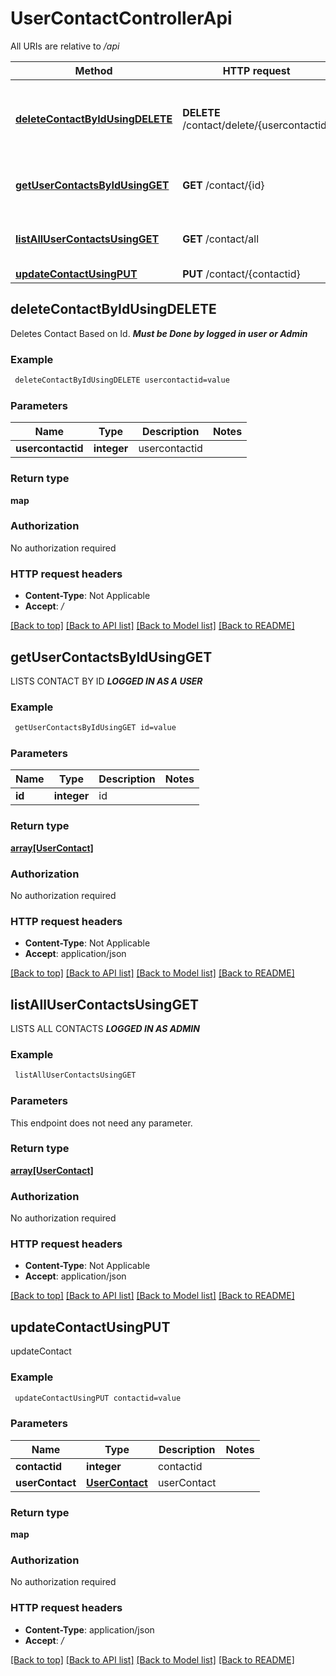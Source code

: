 # UserContactControllerApi

All URIs are relative to */api*

Method | HTTP request | Description
------------- | ------------- | -------------
[**deleteContactByIdUsingDELETE**](UserContactControllerApi.md#deleteContactByIdUsingDELETE) | **DELETE** /contact/delete/{usercontactid} | Deletes Contact Based on Id. ***Must be Done by logged in user or Admin***
[**getUserContactsByIdUsingGET**](UserContactControllerApi.md#getUserContactsByIdUsingGET) | **GET** /contact/{id} | LISTS CONTACT BY ID ***LOGGED IN AS A USER***
[**listAllUserContactsUsingGET**](UserContactControllerApi.md#listAllUserContactsUsingGET) | **GET** /contact/all | LISTS ALL CONTACTS ***LOGGED IN AS ADMIN***
[**updateContactUsingPUT**](UserContactControllerApi.md#updateContactUsingPUT) | **PUT** /contact/{contactid} | updateContact


## **deleteContactByIdUsingDELETE**

Deletes Contact Based on Id. ***Must be Done by logged in user or Admin***

### Example
```bash
 deleteContactByIdUsingDELETE usercontactid=value
```

### Parameters

Name | Type | Description  | Notes
------------- | ------------- | ------------- | -------------
 **usercontactid** | **integer** | usercontactid |

### Return type

**map**

### Authorization

No authorization required

### HTTP request headers

 - **Content-Type**: Not Applicable
 - **Accept**: */*

[[Back to top]](#) [[Back to API list]](../README.md#documentation-for-api-endpoints) [[Back to Model list]](../README.md#documentation-for-models) [[Back to README]](../README.md)

## **getUserContactsByIdUsingGET**

LISTS CONTACT BY ID ***LOGGED IN AS A USER***

### Example
```bash
 getUserContactsByIdUsingGET id=value
```

### Parameters

Name | Type | Description  | Notes
------------- | ------------- | ------------- | -------------
 **id** | **integer** | id |

### Return type

[**array[UserContact]**](UserContact.md)

### Authorization

No authorization required

### HTTP request headers

 - **Content-Type**: Not Applicable
 - **Accept**: application/json

[[Back to top]](#) [[Back to API list]](../README.md#documentation-for-api-endpoints) [[Back to Model list]](../README.md#documentation-for-models) [[Back to README]](../README.md)

## **listAllUserContactsUsingGET**

LISTS ALL CONTACTS ***LOGGED IN AS ADMIN***

### Example
```bash
 listAllUserContactsUsingGET
```

### Parameters
This endpoint does not need any parameter.

### Return type

[**array[UserContact]**](UserContact.md)

### Authorization

No authorization required

### HTTP request headers

 - **Content-Type**: Not Applicable
 - **Accept**: application/json

[[Back to top]](#) [[Back to API list]](../README.md#documentation-for-api-endpoints) [[Back to Model list]](../README.md#documentation-for-models) [[Back to README]](../README.md)

## **updateContactUsingPUT**

updateContact

### Example
```bash
 updateContactUsingPUT contactid=value
```

### Parameters

Name | Type | Description  | Notes
------------- | ------------- | ------------- | -------------
 **contactid** | **integer** | contactid |
 **userContact** | [**UserContact**](UserContact.md) | userContact |

### Return type

**map**

### Authorization

No authorization required

### HTTP request headers

 - **Content-Type**: application/json
 - **Accept**: */*

[[Back to top]](#) [[Back to API list]](../README.md#documentation-for-api-endpoints) [[Back to Model list]](../README.md#documentation-for-models) [[Back to README]](../README.md)

